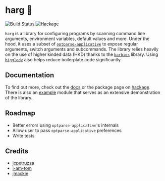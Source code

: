 # harg :nut_and_bolt:

[![Build Status](https://travis-ci.org/alexpeits/harg.svg?branch=master)](https://travis-ci.org/alexpeits/harg)
[![Hackage](https://img.shields.io/hackage/v/harg.svg)](https://hackage.haskell.org/package/harg)

`harg` is a library for configuring programs by scanning command line arguments,
environment variables, default values and more. Under the hood, it uses a subset
of [`optparse-applicative`](https://hackage.haskell.org/package/optparse-applicative)
to expose regular arguments, switch arguments and subcommands. The library
relies heavily on the use of higher kinded data (HKD) thanks to the
[`barbies`](https://hackage.haskell.org/package/barbies) library. Using
[`higgledy`](https://hackage.haskell.org/package/higgledy) also helps reduce
boilerplate code significantly.

## Documentation

To find out more, check out the [docs](https://alexpeits.github.io/harg) or the
package page on [hackage](https://hackage.haskell.org/package/harg). There is
also an [example](https://github.com/alexpeits/harg/blob/master/Example.hs)
module that serves as an extensive demonstration of the library.

## Roadmap

- Better errors using `optparse-applicative`'s internals
- Allow user to pass `optparse-applicative` preferences
- Write tests

## Credits

- [jcpetruzza](https://github.com/jcpetruzza)
- [i-am-tom](https://github.com/i-am-tom)
- [jmackie](https://github.com/jmackie)
